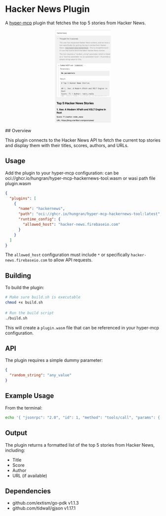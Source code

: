 # Hacker News Plugin

A [hyper-mcp](https://github.com/tuananh/hyper-mcp) plugin that fetches the top 5 stories from Hacker News.
<p align="center">
  <img src="./assets/hackernews.png" style="height: 300px;">
</p>
## Overview

This plugin connects to the Hacker News API to fetch the current top stories and display them with their titles, scores, authors, and URLs.

## Usage

Add the plugin to your hyper-mcp configuration:
can be oci://ghcr.io/hungran/hyper-mcp-hackernews-tool.wasm
or wasi path file plugin.wasm
```json
{
  "plugins": [
    {
      "name": "hackernews",
      "path": "oci://ghcr.io/hungran/hyper-mcp-hackernews-tool:latest",
      "runtime_config": {
        "allowed_host": "hacker-news.firebaseio.com"
      }
    }
  ]
}
```

The `allowed_host` configuration must include `*` or specifically `hacker-news.firebaseio.com` to allow API requests.

## Building

To build the plugin:

```bash
# Make sure build.sh is executable
chmod +x build.sh

# Run the build script
./build.sh
```

This will create a `plugin.wasm` file that can be referenced in your hyper-mcp configuration.

## API

The plugin requires a simple dummy parameter:

```json
{
  "random_string": "any_value"
}
```

## Example Usage

From the terminal:

```bash
echo '{ "jsonrpc": "2.0", "id": 1, "method": "tools/call", "params": { "name": "hackernews", "arguments": { "random_string": "dummy" } } }' | hyper-mcp
```

## Output

The plugin returns a formatted list of the top 5 stories from Hacker News, including:

- Title
- Score
- Author
- URL (if available)

## Dependencies

- github.com/extism/go-pdk v1.1.3
- github.com/tidwall/gjson v1.17.1 